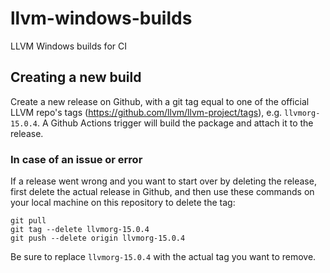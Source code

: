 # llvm-windows-builds
LLVM Windows builds for CI

## Creating a new build
Create a new release on Github, with a git tag equal to one of the official LLVM repo's tags (https://github.com/llvm/llvm-project/tags), e.g. `llvmorg-15.0.4`.
A Github Actions trigger will build the package and attach it to the release.

### In case of an issue or error
If a release went wrong and you want to start over by deleting the release, first delete the actual release in Github, and then use these commands on your local machine on this repository to delete the tag:
```
git pull
git tag --delete llvmorg-15.0.4
git push --delete origin llvmorg-15.0.4
```
Be sure to replace `llvmorg-15.0.4` with the actual tag you want to remove.
